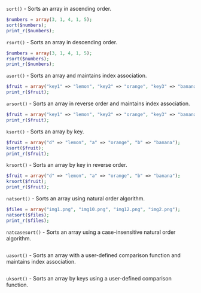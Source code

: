 
`sort()` - Sorts an array in ascending order. 
```php
$numbers = array(3, 1, 4, 1, 5); 
sort($numbers);
print_r($numbers);
```

`rsort()` - Sorts an array in descending order. 
```php
$numbers = array(3, 1, 4, 1, 5);
rsort($numbers);
print_r($numbers);
```

`asort()` - Sorts an array and maintains index association. 
```php
$fruit = array("key1" => "lemon", "key2" => "orange", "key3" => "banana"); asort($fruit);
print_r($fruit);
```

`arsort()` - Sorts an array in reverse order and maintains index association. 
```php
$fruit = array("key1" => "lemon", "key2" => "orange", "key3" => "banana"); arsort($fruit); 
print_r($fruit);
```

`ksort()` - Sorts an array by key. 
```php
$fruit = array("d" => "lemon", "a" => "orange", "b" => "banana"); 
ksort($fruit); 
print_r($fruit);
```

`krsort()` - Sorts an array by key in reverse order. 
```php
$fruit = array("d" => "lemon", "a" => "orange", "b" => "banana"); 
krsort($fruit); 
print_r($fruit);
```

`natsort()` - Sorts an array using natural order algorithm. 
```php
$files = array("img1.png", "img10.png", "img12.png", "img2.png"); 
natsort($files); 
print_r($files);
```

`natcasesort()` - Sorts an array using a case-insensitive natural order algorithm. 
```php

```
`uasort()` - Sorts an array with a user-defined comparison function and maintains index 
association. 
```php

```

`uksort()` - Sorts an array by keys using a user-defined comparison function.
```php

```